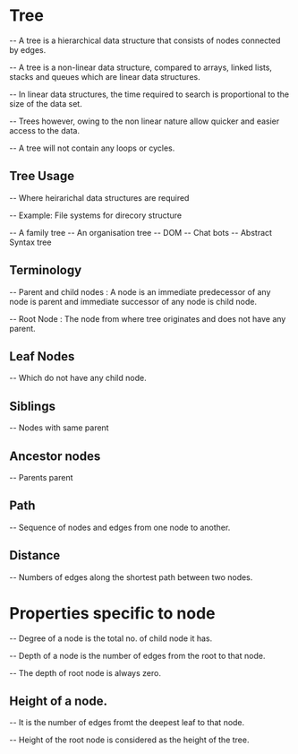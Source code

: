 # Tree

-- A tree is a hierarchical data structure that consists of nodes connected by edges.

-- A tree is a non-linear data structure, compared to arrays, linked lists, stacks and queues which are linear data structures.

-- In linear data structures, the time required to search is proportional to the size of the data set.

-- Trees however, owing to the non linear nature allow quicker and easier access to the data.

-- A tree will not contain any loops or cycles.

## Tree Usage

-- Where heirarichal data structures are required

-- Example: File systems for direcory structure

-- A family tree
-- An organisation tree
-- DOM
-- Chat bots
-- Abstract Syntax tree

## Terminology

-- Parent and child nodes : A node is an immediate predecessor of any node is parent and immediate successor of any node is child node.

-- Root Node : The node from where tree originates and does not have any parent.

## Leaf Nodes

-- Which do not have any child node.

## Siblings

-- Nodes with same parent

## Ancestor nodes

-- Parents parent

## Path

-- Sequence of nodes and edges from one node to another.

## Distance

-- Numbers of edges along the shortest path between two nodes.

# Properties specific to node

-- Degree of a node is the total no. of child node it has.

-- Depth of a node is the number of edges from the root to that node.

-- The depth of root node is always zero.

## Height of a node.

-- It is the number of edges fromt the deepest leaf to that node.

-- Height of the root node is considered as the height of the tree.
